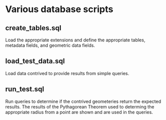 # Various database scripts

## create_tables.sql

Load the appropriate extensions and define the appropriate tables, metadata fields, and geometric data fields.

## load_test_data.sql

Load data contrived to provide results from simple queries.

## run_test.sql

Run queries to determine if the contrived geometeries return the expected results.
The results of the Pythagorean Theorem used to determing the appropriate radius
from a point are shown and are used in the queries.
